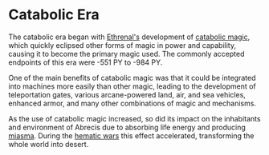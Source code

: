 # Catabolic Era

The catabolic era began with [Ethrenal's](../../inhabitants/figures/ethrenal.md) development of [catabolic magic](../../magic.md#catabolic), which quickly eclipsed other forms of magic in power and capability, causing it to become the primary magic used. The commonly accepted endpoints of this era were -551 PY to -984 PY.

One of the main benefits of catabolic magic was that it could be integrated into machines more easily than other magic, leading to the development of teleportation gates, various arcane-powered land, air, and sea vehicles, enhanced armor, and many other combinations of magic and mechanisms.

As the use of catabolic magic increased, so did its impact on the inhabitants and environment of Abrecis due to absorbing life energy and producing [miasma](../../miasma.md). During the [hematic wars](../wars/introduction.md#hematic-wars) this effect accelerated, transforming the whole world into desert.